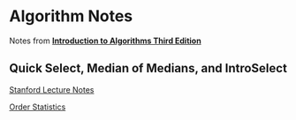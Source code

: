 # Algorithm Notes

Notes from [**Introduction to Algorithms Third Edition**](https://mitpress.mit.edu/books/introduction-algorithms-third-edition)


## Quick Select, Median of Medians, and IntroSelect

[Stanford Lecture Notes](https://web.stanford.edu/class/archive/cs/cs161/cs161.1138/lectures/09/Small09.pdf)

[Order Statistics](./order-statistics.md)